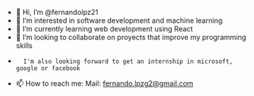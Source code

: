 - 👋 Hi, I’m @fernandolpz21
- 👀 I’m interested in software development and machine learning
- 🌱 I’m currently learning web development using React
- 💞️ I’m looking to collaborate on proyects that improve my programming skills
-       I'm also looking forward to get an internship in microsoft, google or facebook
- 📫 How to reach me:
    Mail: fernando.lpzg2@gmail.com

  

<!---
fernandolpz21/fernandolpz21 is a ✨ special ✨ repository because its `README.md` (this file) appears on your GitHub profile.
You can click the Preview link to take a look at your changes.
--->
